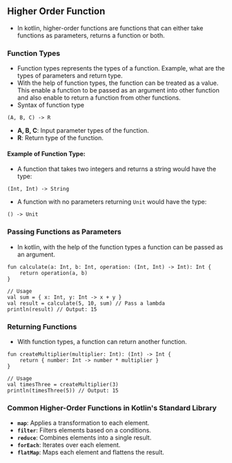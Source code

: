 ## Higher Order Function
- In kotlin, higher-order functions are functions that can either take functions as parameters, returns a function or both.

### Function Types
- Function types represents the types of a function. Example, what are the types of parameters and return type.
- With the help of function types, the function can be treated as a value. This enable a function to be passed as an argument into other function and also enable to return a function from other functions.
- Syntax of function type
```
(A, B, C) -> R
```
- **A, B, C**: Input parameter types of the function.
- **R**: Return type of the function.

#### Example of Function Type:
- A function that takes two integers and returns a string would have the type:
```
(Int, Int) -> String
```
- A function with no parameters returning `Unit` would have the type:
```
() -> Unit
```

### Passing Functions as Parameters
- In kotlin, with the help of the function types a function can be passed as an argument.
```
fun calculate(a: Int, b: Int, operation: (Int, Int) -> Int): Int {
    return operation(a, b)
}

// Usage
val sum = { x: Int, y: Int -> x + y }
val result = calculate(5, 10, sum) // Pass a lambda
println(result) // Output: 15
```

### Returning Functions
- With function types, a function can return another function.
```
fun createMultiplier(multiplier: Int): (Int) -> Int {
    return { number: Int -> number * multiplier }
}

// Usage
val timesThree = createMultiplier(3)
println(timesThree(5)) // Output: 15
```

### Common Higher-Order Functions in Kotlin's Standard Library
- **`map`**: Applies a transformation to each element.
- **`filter`**: Filters elements based on a conditions.
- **`reduce`**: Combines elements into a single result.
- **`forEach`**: Iterates over each element.
- **`flatMap`**: Maps each element and flattens the result.
